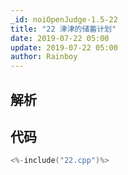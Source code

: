 ```yaml
---
_id: noiOpenJudge-1.5-22
title: "22 津津的储蓄计划"
date: 2019-07-22 05:00
update: 2019-07-22 05:00
author: Rainboy
---
```


## 解析

## 代码

```c
<%-include("22.cpp")%>
```

